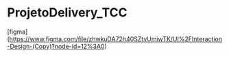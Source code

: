 # ProjetoDelivery_TCC

[figma] (https://www.figma.com/file/zhwkuDA72h40SZtvUmiwTK/UI%2FInteraction-Design-(Copy)?node-id=12%3A0)
